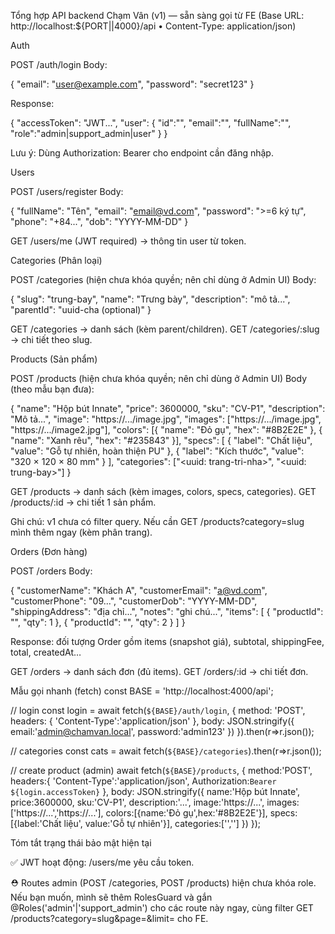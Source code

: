 Tổng hợp API backend Chạm Vân (v1) — sẵn sàng gọi từ FE
(Base URL: http://localhost:${PORT||4000}/api • Content-Type: application/json)

Auth

POST /auth/login
Body:

{ "email": "user@example.com", "password": "secret123" }


Response:

{
  "accessToken": "JWT...",
  "user": { "id":"", "email":"", "fullName":"", "role":"admin|support_admin|user" }
}


Lưu ý: Dùng Authorization: Bearer <accessToken> cho endpoint cần đăng nhập.

Users

POST /users/register
Body:

{
  "fullName": "Tên",
  "email": "email@vd.com",
  "password": ">=6 ký tự",
  "phone": "+84...",
  "dob": "YYYY-MM-DD"
}


GET /users/me (JWT required) → thông tin user từ token.

Categories (Phân loại)

POST /categories (hiện chưa khóa quyền; nên chỉ dùng ở Admin UI)
Body:

{
  "slug": "trung-bay",
  "name": "Trưng bày",
  "description": "mô tả...",
  "parentId": "uuid-cha (optional)"
}


GET /categories → danh sách (kèm parent/children).
GET /categories/:slug → chi tiết theo slug.

Products (Sản phẩm)

POST /products (hiện chưa khóa quyền; nên chỉ dùng ở Admin UI)
Body (theo mẫu bạn đưa):

{
  "name": "Hộp bút Innate",
  "price": 3600000,
  "sku": "CV-P1",
  "description": "Mô tả...",
  "image": "https://.../image.jpg",
  "images": ["https://.../image.jpg", "https://.../image2.jpg"],
  "colors": [{ "name": "Đỏ gụ", "hex": "#8B2E2E" }, { "name": "Xanh rêu", "hex": "#235843" }],
  "specs": [
    { "label": "Chất liệu", "value": "Gỗ tự nhiên, hoàn thiện PU" },
    { "label": "Kích thước", "value": "320 × 120 × 80 mm" }
  ],
  "categories": ["<uuid: trang-tri-nha>", "<uuid: trung-bay>"]
}


GET /products → danh sách (kèm images, colors, specs, categories).
GET /products/:id → chi tiết 1 sản phẩm.

Ghi chú: v1 chưa có filter query. Nếu cần GET /products?category=slug mình thêm ngay (kèm phân trang).

Orders (Đơn hàng)

POST /orders
Body:

{
  "customerName": "Khách A",
  "customerEmail": "a@vd.com",
  "customerPhone": "09...",
  "customerDob": "YYYY-MM-DD",
  "shippingAddress": "địa chỉ...",
  "notes": "ghi chú...",
  "items": [
    { "productId": "<uuid-sp-1>", "qty": 1 },
    { "productId": "<uuid-sp-2>", "qty": 2 }
  ]
}


Response: đối tượng Order gồm items (snapshot giá), subtotal, shippingFee, total, createdAt…

GET /orders → danh sách đơn (đủ items).
GET /orders/:id → chi tiết đơn.

Mẫu gọi nhanh (fetch)
const BASE = 'http://localhost:4000/api';

// login
const login = await fetch(`${BASE}/auth/login`, {
  method: 'POST',
  headers: { 'Content-Type':'application/json' },
  body: JSON.stringify({ email:'admin@chamvan.local', password:'admin123' })
}).then(r=>r.json());

// categories
const cats = await fetch(`${BASE}/categories`).then(r=>r.json());

// create product (admin)
await fetch(`${BASE}/products`, {
  method:'POST',
  headers:{ 'Content-Type':'application/json', Authorization:`Bearer ${login.accessToken}` },
  body: JSON.stringify({
    name:'Hộp bút Innate', price:3600000, sku:'CV-P1',
    description:'...', image:'https://...',
    images:['https://...','https://...'],
    colors:[{name:'Đỏ gụ',hex:'#8B2E2E'}],
    specs:[{label:'Chất liệu', value:'Gỗ tự nhiên'}],
    categories:['<uuid-trang-tri-nha>','<uuid-trung-bay>']
  })
});

Tóm tắt trạng thái bảo mật hiện tại

✅ JWT hoạt động: /users/me yêu cầu token.

⛑️ Routes admin (POST /categories, POST /products) hiện chưa khóa role. Nếu bạn muốn, mình sẽ thêm RolesGuard và gắn @Roles('admin'|'support_admin') cho các route này ngay, cùng filter GET /products?category=slug&page=&limit= cho FE.